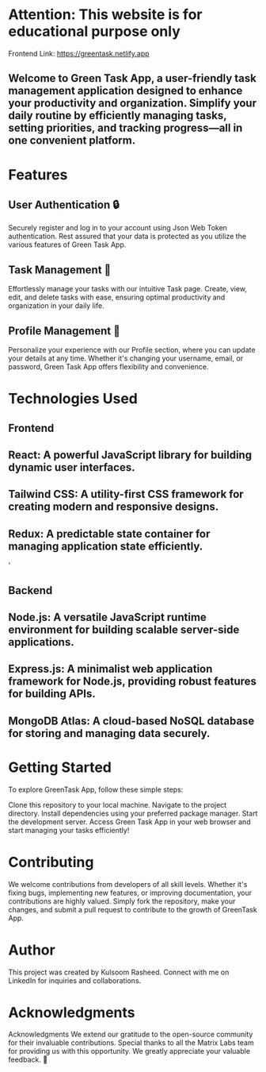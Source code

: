 # Attention: This website is for educational purpose only

Frontend Link: https://greentask.netlify.app

## Welcome to Green Task App, a user-friendly task management application designed to enhance your productivity and organization. Simplify your daily routine by efficiently managing tasks, setting priorities, and tracking progress—all in one convenient platform.

# Features

## User Authentication 🔒

Securely register and log in to your account using Json Web Token authentication. Rest assured that your data is protected as you utilize the various features of Green Task App.

## Task Management 📝

Effortlessly manage your tasks with our intuitive Task page. Create, view, edit, and delete tasks with ease, ensuring optimal productivity and organization in your daily life.

## Profile Management 👤

Personalize your experience with our Profile section, where you can update your details at any time. Whether it's changing your username, email, or password, Green Task App offers flexibility and convenience.

# Technologies Used

## Frontend

## React: A powerful JavaScript library for building dynamic user interfaces.
## Tailwind CSS: A utility-first CSS framework for creating modern and responsive designs.
## Redux: A predictable state container for managing application state efficiently.
'
## Backend
## Node.js: A versatile JavaScript runtime environment for building scalable server-side applications.
## Express.js: A minimalist web application framework for Node.js, providing robust features for building APIs.
## MongoDB Atlas: A cloud-based NoSQL database for storing and managing data securely.

# Getting Started

To explore GreenTask App, follow these simple steps:

Clone this repository to your local machine.
Navigate to the project directory.
Install dependencies using your preferred package manager.
Start the development server.
Access Green Task App in your web browser and start managing your tasks efficiently!


# Contributing

We welcome contributions from developers of all skill levels. Whether it's fixing bugs, implementing new features, or improving documentation, your contributions are highly valued. Simply fork the repository, make your changes, and submit a pull request to contribute to the growth of GreenTask App.

# Author

This project was created by Kulsoom Rasheed. Connect with me on LinkedIn for inquiries and collaborations.

# Acknowledgments

Acknowledgments We extend our gratitude to the open-source community for their invaluable contributions. Special thanks to all the Matrix Labs team for providing us with this opportunity. We greatly appreciate your valuable feedback. 🙏




